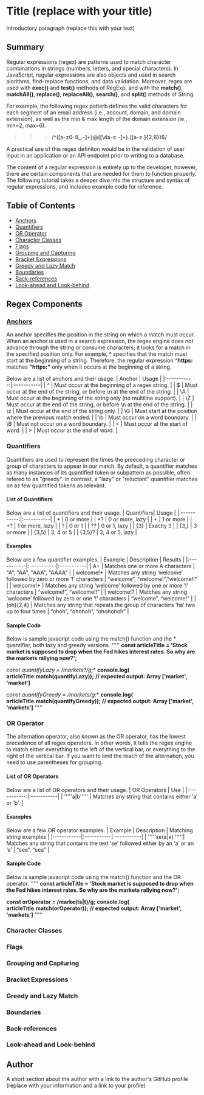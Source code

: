 # Title (replace with your title)

Introductory paragraph (replace this with your text)

## Summary
Regular expressions (regex) are patterns used to match character combinations in strings (numbers, letters, and special characters). In JavaScript, regular expressions are also objects and used in search alorithms, find-replace functions, and data validation. Moreover, regex are used with **exec()** and **test()** methods of RegExp, and with the **match()**, **matchAll()**, **replace()**, **replaceAll()**, **search()**, and **split(**) methods of String.

For example, the following regex patterb defines the valid characters for each segment of an email address (i.e., account, domain, and domain extension), as well as the min & max length of the domain extension (ie., min=2, max=6).

> > > **/^([a-z0-9_\.-]+)@([\da-z\.-]+)\.([a-z\.]{2,6})$/**

A practical use of this regex definiton would be in the validation of user input in an application or an API endpoint prior to writing to a database.

The content of a regular expression is entirely up to the developer, however, there are certain components that are needed for them to function properly. The following tutorial takes a deeper dive into the structure and syntax of regular expressions, and includes example code for reference.

## Table of Contents
- [Anchors](#anchors)
- [Quantifiers](#quantifiers)
- [OR Operator](#or-operator)
- [Character Classes](#character-classes)
- [Flags](#flags)
- [Grouping and Capturing](#grouping-and-capturing)
- [Bracket Expressions](#bracket-expressions)
- [Greedy and Lazy Match](#greedy-and-lazy-match)
- [Boundaries](#boundaries)
- [Back-references](#back-references)
- [Look-ahead and Look-behind](#look-ahead-and-look-behind)

## Regex Components

### [Anchors](#anchors)
An anchor specifies the position in the string on which a match must occur. When an anchor is used in a search expression, the regex engine does not advance through the string or consume characters; it looks for a match in the specified position only. For example, **^** specifies that the match must start at the beginning of a string. Therefore, the regular expression **^https:** matches **"https:"** only when it occurs at the beginning of a string.

Below are a list of anchors and their usage.
| Anchor | Usage |
|:-----------:|:-----------|
| ^ | Must occur at the beginning of a regex string. |
| $ | Must occur at the end of the string, or before \n at the end of the string. |
| \A | Must occur at the beginning of the string only (no multiline support). |
| \Z | Must occur at the end of the string, or before \n at the end of the string. |
| \z | Must occur at the end of the string only. |
| \G | Must start at the position where the previous match ended. |
| \b | Must occur on a word boundary. |
| \B | Must not occur on a word boundary. |
| \< | Must occur at the start of word. |
| \> | Must occur at the end of word. |

### Quantifiers
Quantifiers are used to represent the times the preeceding character or group of characters to appear in our match. By default, a quantifier matches as many instances of its quantified token or subpattern as possible, often refered to as "greedy". In contrast, a "lazy" or "reluctant" quantifier matches on as few quantified tokens as relevant. 

#### List of Quantifiers
Below are a list of quantifiers and their usage.
| Quantifiers| Usage |
|:-----------:|:-----------|
| * | 0 or more |
| *? | 0 or more, lazy |
| + | 1 or more |
| +? | 1 or more, lazy |
| ? | 0 or 1 |
| ?? | 0 or 1, lazy |
| {3} | Exactly 3 |
| {3,} | 3 or more |
| {3,5} | 3, 4 or 5 |
| {3,5}? | 3, 4 or 5, lazy |

#### Examples
Below are a few quantifier examples.
| Example | Description | Results |
|:-----------|:-----------|:-----------|
| A+ | Matches one or more A characters | "A", "AA", "AAA", "AAAA" |
| welcome!* | Matches any string ‘welcome’ followed by zero or more ‘!’ characters | “welcome”, “welcome!”,"welcome!!" |
| welcome!+ | Matches any string ‘welcome’ followed by one or more ‘!’ characters | “welcome!”, “welcome!!” |
| welcome!? | Matches any string ‘welcome’ followed by zero or one ‘!’ characters | “welcome”, “welcome!” |
| (oh){2,4} | Matches any string that repeats the group of characters ‘ha’ two up to four times | “ohoh”, “ohohoh”, “ohohohoh” |

#### Sample Code
Below is sample javacript code using the match() function and the * quantifier, both lazy and greedy versions.
'''''
**const  articleTitle = 'Stock market is supposed to drop when the Fed hikes interest rates. So why are the markets rallying now?';**

**const quantifyLazy = /markets*?/g;**
**console.log( articleTitle.match(quantifyLazy));**
**// expected output: Array ['market', 'market']**

**const quantifyGreedy = /markets*/g;**
**console.log( articleTitle.match(quantifyGreedy));**
**// expected output: Array ['market', 'markets']** '''''

### OR Operator
The alternation operator, also known as the OR operator, has the lowest precedence of all regex operators. In other words, it tells the regex engine to match either everything to the left of the vertical bar, or everything to the right of the vertical bar. If you want to limit the reach of the alternation, you need to use parentheses for grouping.

#### List of OR Operators
Below are a list of OR operators and their usage.
| OR Operators | Use |
|:-----------:|:-----------|
| '''''a|b''''' | Matches any string that contains either ‘a’ or ‘b’. |

#### Examples
Below are a few OR operator examples.
| Example | Description | Matching string examples |
|:-----------|:-----------|:-----------|
| '''''se(a|e) '''''| Matches any string that contains the text ‘se’ followed either by an ‘a’ or an ‘e’ | “see”, “sea” |

#### Sample Code
Below is sample javacript code using the match() function and the OR operator.
'''''
**const  articleTitle = 'Stock market is supposed to drop when the Fed hikes interest rates. So why are the markets rallying now?';**

**const orOperator = /marke(ts|t)/g;**
**console.log( articleTitle.match(orOperator));**
**// expected output: Array ['market', 'markets']** '''''

### Character Classes

### Flags

### Grouping and Capturing

### Bracket Expressions

### Greedy and Lazy Match

### Boundaries

### Back-references

### Look-ahead and Look-behind

## Author

A short section about the author with a link to the author's GitHub profile (replace with your information and a link to your profile)
